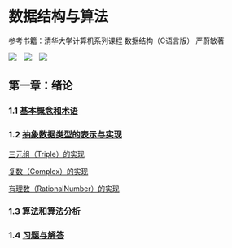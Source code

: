 # 数据结构与算法

参考书籍：清华大学计算机系列课程 数据结构（C语言版） 严蔚敏著

![](https://img.shields.io/badge/Editor-Sublime_Text-informational?style=flat&logo=sublime-text&logoColor=white&color=2bbc8a)&emsp;![](https://img.shields.io/badge/Tool-Git-informational?style=flat&logo=git&logoColor=white&color=2bbc8a)&emsp;![](https://img.shields.io/badge/Code-C-informational?style=flat&logo=c&logoColor=white&color=2bbc8a)

## 第一章：绪论
### 1.1 [基本概念和术语](https://github.com/linjing-lab/data-structure/blob/main/preface/%E5%9F%BA%E6%9C%AC%E6%A6%82%E5%BF%B5%E4%B8%8E%E6%9C%AF%E8%AF%AD.md)
### 1.2 [抽象数据类型的表示与实现](https://github.com/linjing-lab/data-structure/blob/main/preface/%E6%8A%BD%E8%B1%A1%E6%95%B0%E6%8D%AE%E7%B1%BB%E5%9E%8B%E7%9A%84%E8%A1%A8%E7%A4%BA%E4%B8%8E%E5%AE%9E%E7%8E%B0.md)
[三元组（Triple）的实现](https://github.com/linjing-lab/data-structure/blob/main/preface/triplet.cpp)

[复数（Complex）的实现](https://github.com/linjing-lab/data-structure/blob/main/preface/complex.cpp)

[有理数（RationalNumber）的实现](https://github.com/linjing-lab/data-structure/blob/main/preface/rationalnumber.cpp)

### 1.3 [算法和算法分析](https://github.com/linjing-lab/data-structure/blob/main/preface/%E7%AE%97%E6%B3%95%E5%92%8C%E7%AE%97%E6%B3%95%E5%88%86%E6%9E%90.md)
### 1.4 [习题与解答](https://github.com/linjing-lab/data-structure/blob/main/preface/%E4%B9%A0%E9%A2%98%E4%B8%8E%E8%A7%A3%E7%AD%94.md)

